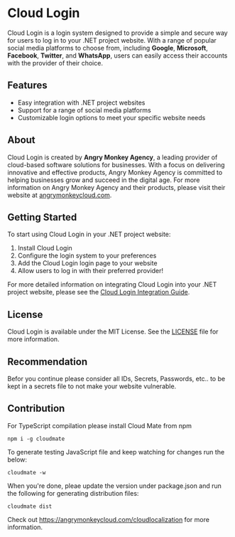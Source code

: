 # Cloud Login

Cloud Login is a login system designed to provide a simple and secure way for users to log in to your .NET project website. With a range of popular social media platforms to choose from, including **Google**, **Microsoft**, **Facebook**, **Twitter**, and **WhatsApp**, users can easily access their accounts with the provider of their choice.

## Features

- Easy integration with .NET project websites
- Support for a range of social media platforms
- Customizable login options to meet your specific website needs

## About

Cloud Login is created by **Angry Monkey Agency**, a leading provider of cloud-based software solutions for businesses. With a focus on delivering innovative and effective products, Angry Monkey Agency is committed to helping businesses grow and succeed in the digital age. For more information on Angry Monkey Agency and their products, please visit their website at [angrymonkeycloud.com](https://angrymonkeycloud.com/).

## Getting Started

To start using Cloud Login in your .NET project website:

1. Install Cloud Login
2. Configure the login system to your preferences
3. Add the Cloud Login login page to your website
4. Allow users to log in with their preferred provider!

For more detailed information on integrating Cloud Login into your .NET project website, please see the [Cloud Login Integration Guide](integration.md).

## License

Cloud Login is available under the MIT License. See the [LICENSE](LICENSE) file for more information.


## Recommendation

Befor you continue please consider all IDs, Secrets, Passwords, etc.. to be kept in a secrets file to not make your website vulnerable.

## Contribution

For TypeScript compilation please install Cloud Mate from npm

```batch
npm i -g cloudmate
```

To generate testing JavaScript file and keep watching for changes run the below:

```batch
cloudmate -w
```

When you're done, pleae update the version under package.json and run the following for generating distribution files:

```batch
cloudmate dist
```

Check out <https://angrymonkeycloud.com/cloudlocalization> for more information.